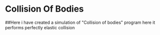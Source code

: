 # Collision Of Bodies
##Here i have created a simulation of "Collision of bodies" program
here it performs perfectly elastic collision
